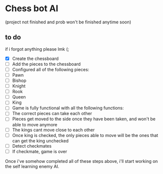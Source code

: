 # Chess bot AI
(project not finished and prob won't be finished anytime soon)

## to do 
if i forgot anything please lmk (;
- [x] Create the chessboard
- [ ] Add the pieces to the chessboard
- [ ] Configured all of the following pieces:
- [ ] Pawn
- [ ] Bishop
- [ ] Knight
- [ ] Rook
- [ ] Queen
- [ ] King
- [ ] Game is fully functional with all the following functions:
- [ ] The correct pieces can take each other
- [ ] Pieces get moved to the side once they have been taken, and won't be able to move anymore
- [ ] The kings cant move close to each other
- [ ] Once king is checked, the only pieces able to move will be the ones that can get the king unchecked
- [ ] Detect checkmates
- [ ] If checkmate, game is over

Once i've somehow completed all of these steps above, i'll start working on the self learning enemy AI. 
